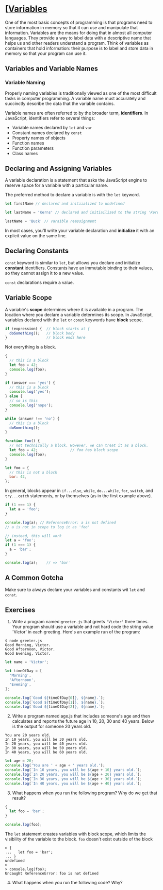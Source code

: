 # [[Variables](https://launchschool.com/books/javascript/read/variables) #

One of the most basic concepts of programming is that programs need to store information in memory so that it can use and manipulate that information. Variables are the means for doing that in almost all computer languages. They provide a way to label data with a descriptive name that helps us and other readers understand a program. Think of variables as containers that hold information: their purpose is to label and store data in memory so that your program can use it.

## Variables and Variable Names ##

### Variable Naming ###

Properly naming variables is traditionally viewed as one of the most difficult tasks in computer programming. A variable name must accurately and succinctly describe the data that the variable contains.

Variable names are often referred to by the broader term, **identifiers**. In JavaScript, identifiers refer to several things:

- Variable names declared by `let` and `var`
- Constant names declared by `const`
- Property names of objects
- Function names
- Function parameters
- Class names

## Declaring and Assigning Variables ##

A variable declaration is a statement that asks the JavaScript engine to reserve space for a variable with a particular name.

The preferred method to declare a variable is with the `let` keyword.

```js
let firstName // declared and initiialized to undefined

let lastName = 'Kerns' // declared and initiailized to the string 'Kerns'

lastName = 'Buck' // varaible reassignment
```

In most cases, you'll write your variable declaration and **initialize** it with an explicit value on the same line.

## Declaring Constants ##

`const` keyword is similar to `let`, but alllows you declare and initialize **constant** identifiers. Constants have an immutable binding to their values, so they cannot assign it to a new value.

`const` declarations require a value.

## Variable Scope ##

A variable's **scope** determines where it is available in a program. The location where you declare a variable determines its scope. In JavaScript, variables declared with the `let` or `const` keywords have **block** scope.

```js
if (expression) {  // block starts at {
  doSomething();   // block body
}                  // block ends here
```

Not everything is a block.

```js
{
  // this is a block
  let foo = 42;
  console.log(foo);
}

if (answer === 'yes') {
  // this is a block
  console.log('yes');
} else {
  // so is this
  console.log('nope');
}

while (answer !== 'no') {
  // this is a block
  doSomething();
}

function foo() {
  // not technically a block. However, we can treat it as a block.
  let foo = 42;               // foo has block scope
  console.log(foo);
}

let foo = {
  // this is not a block
  bar: 42,
};
```

In general, blocks appear in `if...else`, `while`, `do...while`, `for`, `switch`, and `try...catch` statements, or by themselves (as in the first example above).

```js
if (1 === 1) {
  let a = 'foo';
}

console.log(a); // ReferenceError: a is not defined
// a is not in scope to log it as 'foo'

// instead, this will work
let a = 'foo';
if (1 === 1) {
  a = 'bar';
}

console.log(a);    // => 'bar'
```

## A Common Gotcha ##

Make sure to always declare your variables and constants wit `let` and `const`.

## Exercises ##

1. Write a program named `greeter.js` that greets `'Victor'` three times. Your program should use a variable and not hard code the string value 'Victor' in each greeting. Here's an example run of the program:

```
$ node greeter.js
Good Morning, Victor.
Good Afternoon, Victor.
Good Evening, Victor.
```

```js
let name = 'Victor';

let timeOfDay = [
  'Morning',
  'Afternoon',
  'Evening',
];

console.log(`Good ${timeOfDay[0]}, ${name}.`);
console.log(`Good ${timeOfDay[1]}, ${name}.`);
console.log(`Good ${timeOfDay[2]}, ${name}.`);

```

2. Write a program named age.js that includes someone's age and then calculates and reports the future age in 10, 20, 30 and 40 years. Below is the output for someone 20 years old.

```
You are 20 years old.
In 10 years, you will be 30 years old.
In 20 years, you will be 40 years old.
In 30 years, you will be 50 years old.
In 40 years, you will be 60 years old.
```

```js
let age = 20;
console.log('You are ' + age + ' years old.');
console.log(`In 10 years, you will be ${age + 10} years old.`);
console.log(`In 20 years, you will be ${age + 20} years old.`);
console.log(`In 30 years, you will be ${age + 30} years old.`);
console.log(`In 40 years, you will be ${age + 40} years old.`);
```

3. What happens when you run the following program? Why do we get that result?

```js
{
  let foo = 'bar';
}

console.log(foo);
```

The `let` statement creates variables with block scope, which limits the visibility of the variable to the block. `foo` doesn't exist outside of the block

```
> {
...   let foo = 'bar';
... }
undefined
> 
> console.log(foo);
Uncaught ReferenceError: foo is not defined
```

4. What happens when you run the following code? Why?

